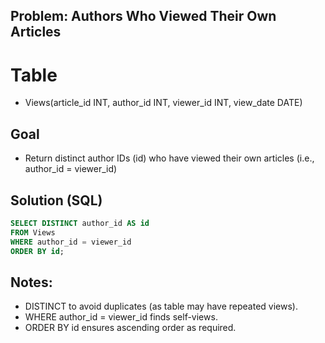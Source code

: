 ## Problem: Authors Who Viewed Their Own Articles

# Table 

- Views(article_id INT, author_id INT, viewer_id INT, view_date DATE)

## Goal

- Return distinct author IDs (id) who have viewed their own articles (i.e., author_id = viewer_id)

##  Solution (SQL)

```sql
SELECT DISTINCT author_id AS id
FROM Views
WHERE author_id = viewer_id
ORDER BY id;
```

## Notes:
- DISTINCT to avoid duplicates (as table may have repeated views).
- WHERE author_id = viewer_id finds self-views.
- ORDER BY id ensures ascending order as required.